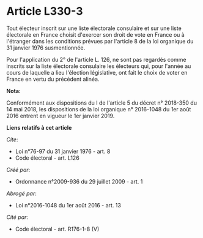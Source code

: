 # Article L330-3

Tout électeur inscrit sur une liste électorale consulaire et sur une liste électorale en France choisit d'exercer son droit
de vote en France ou à l'étranger dans les conditions prévues par l'article 8 de la loi organique du 31 janvier 1976
susmentionnée. 

Pour l'application du 2° de l'article L. 126, ne sont pas regardés comme inscrits sur la liste électorale consulaire les
électeurs qui, pour l'année au cours de laquelle a lieu l'élection législative, ont fait le choix de voter en France en vertu
du précédent alinéa.

**Nota:**

Conformément aux dispositions du I de l'article 5 du décret n° 2018-350 du 14 mai 2018, les dispositions de la loi organique
n° 2016-1048 du 1er août 2016 entrent en vigueur le 1er janvier 2019.

**Liens relatifs à cet article**

_Cite_:

  - Loi n°76-97 du 31 janvier 1976 - art. 8
  - Code électoral - art. L126

_Créé par_:

  - Ordonnance n°2009-936 du 29 juillet 2009 - art. 1

_Abrogé par_:

  - Loi n°2016-1048 du 1er août 2016 - art. 13

_Cité par_:

  - Code électoral - art. R176-1-8 (V)
